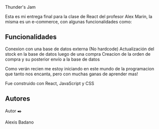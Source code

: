 
Thunder's Jam

Esta es mi entrega final para la clase de React del profesor Alex Marin, la misma
es un e-commerce, con algunas funcionalidades como:

## Funcionalidades

Conexion con una base de datos externa (No hardcode)
Actualización del stock en la base de datos luego de una compra
Creacion de la orden de compra y su posterior envío a la base de datos

Como verán recien me estoy iniciando en este mundo de la programacion que tanto nos encanta, pero con muchas ganas de aprender mas!


Fue construido con React, JavaScript y CSS

## Autores

Autor ✒️

Alexis Badano
